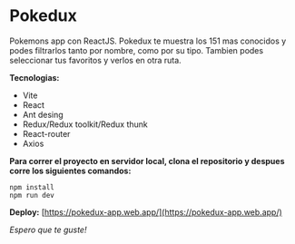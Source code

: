 # Pokedux

Pokemons app con ReactJS. Pokedux te muestra los 151 mas conocidos y podes filtrarlos tanto por nombre, como por su tipo. Tambien podes seleccionar tus favoritos y verlos en otra ruta.

**Tecnologias:**

* Vite
* React
* Ant desing
* Redux/Redux toolkit/Redux thunk
* React-router
* Axios

**Para correr el proyecto en servidor local, clona el repositorio y despues corre los siguientes comandos:**
```
npm install
npm run dev
```

**Deploy:**
[https://pokedux-app.web.app/](https://pokedux-app.web.app/)

*Espero que te guste!*
